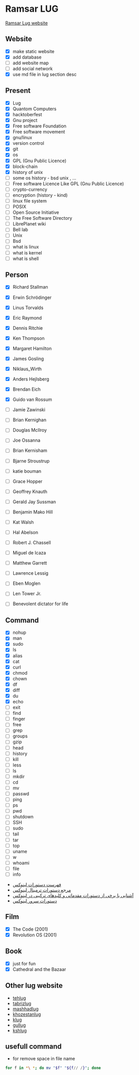 # Ramsar LUG

[Ramsar Lug website](http://rlug.ir/)

## Website

- [x] make static website
- [x] add database
- [ ] add website map
- [ ] add social network
- [x] use md file in lug section desc

## Present

- [x] Lug
- [x] Quantom Computers
- [x] hacktoberfest
- [x] Gnu project
- [x] Free software Foundation
- [x] Free software movement
- [x] gnu/linux
- [x] version control
- [x] git
- [x] os
- [x] GPL (Gnu Public Licence)
- [x] block-chain
- [x] history of unix
- [ ] some os history - bsd unix , ...
- [ ] Free software Licence Like GPL (Gnu Public Licence)
- [ ] crypto-currency
- [ ] encryption (history - kind)
- [ ] linux file system
- [ ] POSIX
- [ ] Open Source Initiative
- [ ] The Free Software Directory
- [ ] LibrePlanet wiki
- [ ] Bell lab
- [ ] Unix
- [ ] Bsd
- [ ] what is linux
- [ ] what is kernel
- [ ] what is shell

## Person

- [x] Richard Stallman
- [x] Erwin Schrödinger
- [x] Linus Torvalds
- [x] Eric Raymond
- [x] Dennis Ritchie
- [x] Ken Thompson
- [x] Margaret Hamilton
- [x] James Gosling
- [x] Niklaus_Wirth
- [x] Anders Hejlsberg
- [x] Brendan Eich
- [x] Guido van Rossum

- [ ] Jamie Zawinski
- [ ] Brian Kernighan
- [ ] Douglas McIlroy
- [ ] Joe Ossanna
- [ ] Brian Kernisham
- [ ] Bjarne Stroustrup
- [ ] katie bouman
- [ ] Grace Hopper

- [ ] Geoffrey Knauth
- [ ] Gerald Jay Sussman
- [ ] Benjamin Mako Hill
- [ ] Kat Walsh

- [ ] Hal Abelson
- [ ] Robert J. Chassell
- [ ] Miguel de Icaza
- [ ] Matthew Garrett
- [ ] Lawrence Lessig
- [ ] Eben Moglen
- [ ] Len Tower Jr.

- [ ] Benevolent dictator for life

## Command

- [x] nohup
- [x] man
- [x] sudo
- [x] ls
- [x] alias
- [x] cat
- [x] curl
- [x] chmod
- [x] chown
- [x] df
- [x] diff
- [x] du
- [x] echo
- [ ] exit
- [ ] find
- [ ] finger
- [ ] free
- [ ] grep
- [ ] groups
- [ ] gzip
- [ ] head
- [ ] history
- [ ] kill
- [ ] less
- [ ] ls
- [ ] mkdir
- [ ] cd
- [ ] mv
- [ ] passwd
- [ ] ping
- [ ] ps
- [ ] pwd
- [ ] shutdown
- [ ] SSH
- [ ] sudo
- [ ] tail
- [ ] tar
- [ ] top
- [ ] uname
- [ ] w
- [ ] whoami
- [ ] file
- [ ] info
- [فهرست دستورات لینوکس](https://tml-manager.ir/%D9%81%D9%87%D8%B1%D8%B3%D8%AA-%D8%AF%D8%B3%D8%AA%D9%88%D8%B1%D8%A7%D8%AA-%D9%84%DB%8C%D9%86%D9%88%DA%A9%D8%B3/)
- [مرجع دستورات ترمینال لینوکس](http://linuxihaa.ir/%D9%85%D8%B1%D8%AC%D8%B9-%D8%AF%D8%B3%D8%AA%D9%88%D8%B1%D8%A7%D8%AA-%D8%AA%D8%B1%D9%85%DB%8C%D9%86%D8%A7%D9%84-%D9%84%DB%8C%D9%86%D9%88%DA%A9%D8%B3/)
- [آشنایی با برخی از دستورات مقدماتی و کلیدهای ترکیبی در لینوکس](https://linux.tosinso.com/fa/articles/7177/%D8%A2%D8%B4%D9%86%D8%A7%DB%8C%DB%8C-%D8%A8%D8%A7-%D8%A8%D8%B1%D8%AE%DB%8C-%D8%A7%D8%B2-%D8%AF%D8%B3%D8%AA%D9%88%D8%B1%D8%A7%D8%AA-%D9%85%D9%82%D8%AF%D9%85%D8%A7%D8%AA%DB%8C-%D9%88-%DA%A9%D9%84%DB%8C%D8%AF%D9%87%D8%A7%DB%8C-%D8%AA%D8%B1%DA%A9%DB%8C%D8%A8%DB%8C-%D8%AF%D8%B1-%D9%84%DB%8C%D9%86%D9%88%DA%A9%D8%B3)
- [دستورات سرور لینوکس](https://webnology.ir/1484/server-management/linux/%D8%AF%D8%B3%D8%AA%D9%88%D8%B1%D8%A7%D8%AA-%D8%B3%D8%B1%D9%88%D8%B1-%D9%84%DB%8C%D9%86%D9%88%DA%A9%D8%B3-%D9%82%D8%B3%D9%85%D8%AA-%D8%A7%D9%88%D9%84/)

## Film

- [x] The Code (2001)
- [x] Revolution OS (2001)

## Book

- [x] just for fun
- [x] Cathedral and the Bazaar

## Other lug website

- [tehlug](https://tehlug.org)
- [tabrizlug](https://tabrizlug.ir)
- [mashhadlug](https://mashhadlug.ir)
- [khozestanlug](https://khozestanlug.ir)
- [klug](https://klug.ir)
- [gullug](https://gullug.ir)
- [kshlug](https://kshlug.ir/)

## usefull command

* for remove space in file name

```sh
for f in *\ *; do mv "$f" "${f// /}"; done
```

